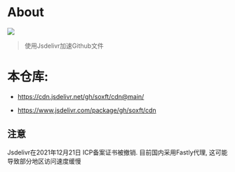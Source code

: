 # About
[![](https://data.jsdelivr.com/v1/package/gh/soxft/cdn/badge)](https://www.jsdelivr.com/package/gh/soxft/cdn)

> 使用Jsdelivr加速Github文件

# 本仓库: 

  - https://cdn.jsdelivr.net/gh/soxft/cdn@main/
  
  - https://www.jsdelivr.com/package/gh/soxft/cdn

## 注意
  
  Jsdelivr在2021年12月21日 ICP备案证书被撤销. 目前国内采用Fastly代理, 这可能导致部分地区访问速度缓慢
